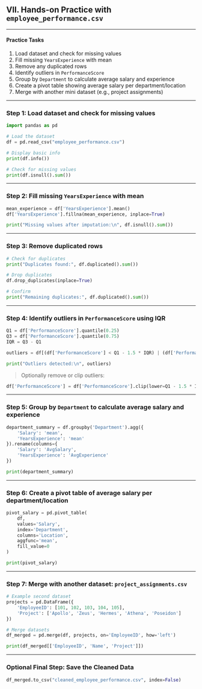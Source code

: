 ##  **VII. Hands-on Practice with `employee_performance.csv`**

---

####  Practice Tasks

1. Load dataset and check for missing values
2. Fill missing `YearsExperience` with mean
3. Remove any duplicated rows
4. Identify outliers in `PerformanceScore`
5. Group by `Department` to calculate average salary and experience
6. Create a pivot table showing average salary per department/location
7. Merge with another mini dataset (e.g., project assignments)

---

###  **Step 1: Load dataset and check for missing values**

```python
import pandas as pd

# Load the dataset
df = pd.read_csv("employee_performance.csv")

# Display basic info
print(df.info())

# Check for missing values
print(df.isnull().sum())
```

---

###  **Step 2: Fill missing `YearsExperience` with mean**

```python
mean_experience = df['YearsExperience'].mean()
df['YearsExperience'].fillna(mean_experience, inplace=True)

print("Missing values after imputation:\n", df.isnull().sum())
```
---

### **Step 3: Remove duplicated rows**

```python
# Check for duplicates
print("Duplicates found:", df.duplicated().sum())

# Drop duplicates
df.drop_duplicates(inplace=True)

# Confirm
print("Remaining duplicates:", df.duplicated().sum())
```

---

### **Step 4: Identify outliers in `PerformanceScore` using IQR**

```python
Q1 = df['PerformanceScore'].quantile(0.25)
Q3 = df['PerformanceScore'].quantile(0.75)
IQR = Q3 - Q1

outliers = df[(df['PerformanceScore'] < Q1 - 1.5 * IQR) | (df['PerformanceScore'] > Q3 + 1.5 * IQR)]

print("Outliers detected:\n", outliers)
```

> Optionally remove or clip outliers:

```python
df['PerformanceScore'] = df['PerformanceScore'].clip(lower=Q1 - 1.5 * IQR, upper=Q3 + 1.5 * IQR)
```

---

###  **Step 5: Group by `Department` to calculate average salary and experience**

```python
department_summary = df.groupby('Department').agg({
    'Salary': 'mean',
    'YearsExperience': 'mean'
}).rename(columns={
    'Salary': 'AvgSalary',
    'YearsExperience': 'AvgExperience'
})

print(department_summary)
```

---

###  **Step 6: Create a pivot table of average salary per department/location**

```python
pivot_salary = pd.pivot_table(
    df,
    values='Salary',
    index='Department',
    columns='Location',
    aggfunc='mean',
    fill_value=0
)

print(pivot_salary)
```

---

###  **Step 7: Merge with another dataset: `project_assignments.csv`**

```python
# Example second dataset
projects = pd.DataFrame({
    'EmployeeID': [101, 102, 103, 104, 105],
    'Project': ['Apollo', 'Zeus', 'Hermes', 'Athena', 'Poseidon']
})

# Merge datasets
df_merged = pd.merge(df, projects, on='EmployeeID', how='left')

print(df_merged[['EmployeeID', 'Name', 'Project']])
```

---

###  Optional Final Step: Save the Cleaned Data

```python
df_merged.to_csv("cleaned_employee_performance.csv", index=False)
```


